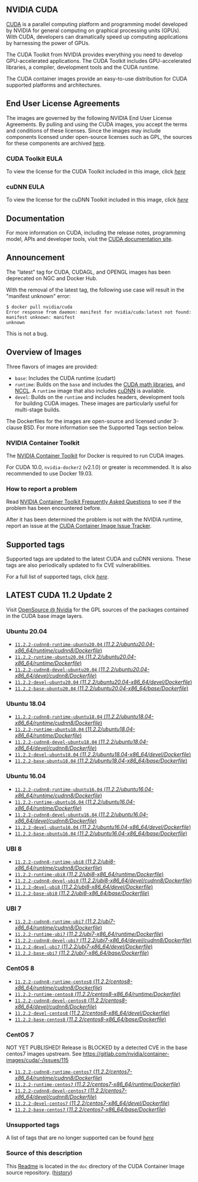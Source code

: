 ## NVIDIA CUDA

[CUDA](https://developer.nvidia.com/cuda-zone) is a parallel computing platform and programming model developed by NVIDIA for general computing on graphical processing units (GPUs). With CUDA, developers can dramatically speed up computing applications by harnessing the power of GPUs.

The CUDA Toolkit from NVIDIA provides everything you need to develop GPU-accelerated applications. The CUDA Toolkit includes GPU-accelerated libraries, a compiler, development tools and the CUDA runtime.

The CUDA container images provide an easy-to-use distribution for CUDA supported platforms and architectures.

## End User License Agreements

The images are governed by the following NVIDIA End User License Agreements. By pulling and using the CUDA images, you accept the terms and conditions of these licenses.
Since the images may include components licensed under open-source licenses such as GPL, the sources for these components are archived [here](https://developer.download.nvidia.com/compute/cuda/opensource/image).

### CUDA Toolkit EULA

To view the license for the CUDA Toolkit included in this image, click [*here*](http://docs.nvidia.com/cuda/eula/index.html)

### cuDNN EULA

To view the license for the cuDNN Toolkit included in this image, click [*here*](https://docs.nvidia.com/deeplearning/sdk/cudnn-sla/index.html)

## Documentation

For more information on CUDA, including the release notes, programming model, APIs and developer tools, visit the [CUDA documentation site](https://docs.nvidia.com/cuda).

## Announcement

The "latest" tag for CUDA, CUDAGL, and OPENGL images has been deprecated on NGC and Docker Hub.

With the removal of the latest tag, the following use case will result in the "manifest unknown"
error:

```
$ docker pull nvidia/cuda
Error response from daemon: manifest for nvidia/cuda:latest not found: manifest unknown: manifest
unknown
```

This is not a bug.

## Overview of Images

Three flavors of images are provided:
- `base`: Includes the CUDA runtime (cudart)
- `runtime`: Builds on the `base` and includes the [CUDA math libraries](https://developer.nvidia.com/gpu-accelerated-libraries), and [NCCL](https://developer.nvidia.com/nccl). A `runtime` image that also includes [cuDNN](https://developer.nvidia.com/cudnn) is available.
- `devel`: Builds on the `runtime` and includes headers, development tools for building CUDA images. These images are particularly useful for multi-stage builds.

The Dockerfiles for the images are open-source and licensed under 3-clause BSD. For more information see the Supported Tags section below.

### NVIDIA Container Toolkit

The [NVIDIA Container Toolkit](https://github.com/NVIDIA/nvidia-docker) for Docker is required to run CUDA images.

For CUDA 10.0, `nvidia-docker2` (v2.1.0) or greater is recommended. It is also recommended to use Docker 19.03.

### How to report a problem

Read [NVIDIA Container Toolkit Frequently Asked Questions](https://github.com/NVIDIA/nvidia-docker/wiki/Frequently-Asked-Questions) to see if the problem has been encountered before.

After it has been determined the problem is not with the NVIDIA runtime, report an issue at the [CUDA Container Image Issue Tracker](https://gitlab.com/nvidia/container-images/cuda/-/issues).

## Supported tags

Supported tags are updated to the latest CUDA and cuDNN versions. These tags are also periodically updated to fix CVE vulnerabilities.

For a full list of supported tags, click [*here*](https://gitlab.com/nvidia/container-images/cuda/blob/master/doc/supported-tags.md).

## LATEST CUDA 11.2 Update 2

Visit [OpenSource @ Nvidia](https://developer.download.nvidia.com/compute/cuda/opensource/image/) for the GPL sources of the packages contained in the CUDA base image layers.

### Ubuntu 20.04
- [`11.2.2-cudnn8-runtime-ubuntu20.04` (*11.2.2/ubuntu20.04-x86_64/runtime/cudnn8/Dockerfile*)](https://gitlab.com/nvidia/container-images/cuda/blob/master/dist/11.2.2/ubuntu20.04-x86_64/runtime/cudnn8/Dockerfile)
- [`11.2.2-runtime-ubuntu20.04` (*11.2.2/ubuntu20.04-x86_64/runtime/Dockerfile*)](https://gitlab.com/nvidia/container-images/cuda/blob/master/dist/11.2.2/ubuntu20.04-x86_64/runtime/Dockerfile)
- [`11.2.2-cudnn8-devel-ubuntu20.04` (*11.2.2/ubuntu20.04-x86_64/devel/cudnn8/Dockerfile*)](https://gitlab.com/nvidia/container-images/cuda/blob/master/dist/11.2.2/ubuntu20.04-x86_64/devel/cudnn8/Dockerfile)
- [`11.2.2-devel-ubuntu20.04` (*11.2.2/ubuntu20.04-x86_64/devel/Dockerfile*)](https://gitlab.com/nvidia/container-images/cuda/blob/master/dist/11.2.2/ubuntu20.04-x86_64/devel/Dockerfile)
- [`11.2.2-base-ubuntu20.04` (*11.2.2/ubuntu20.04-x86_64/base/Dockerfile*)](https://gitlab.com/nvidia/container-images/cuda/blob/master/dist/11.2.2/ubuntu20.04-x86_64/base/Dockerfile)
### Ubuntu 18.04
- [`11.2.2-cudnn8-runtime-ubuntu18.04` (*11.2.2/ubuntu18.04-x86_64/runtime/cudnn8/Dockerfile*)](https://gitlab.com/nvidia/container-images/cuda/blob/master/dist/11.2.2/ubuntu18.04-x86_64/runtime/cudnn8/Dockerfile)
- [`11.2.2-runtime-ubuntu18.04` (*11.2.2/ubuntu18.04-x86_64/runtime/Dockerfile*)](https://gitlab.com/nvidia/container-images/cuda/blob/master/dist/11.2.2/ubuntu18.04-x86_64/runtime/Dockerfile)
- [`11.2.2-cudnn8-devel-ubuntu18.04` (*11.2.2/ubuntu18.04-x86_64/devel/cudnn8/Dockerfile*)](https://gitlab.com/nvidia/container-images/cuda/blob/master/dist/11.2.2/ubuntu18.04-x86_64/devel/cudnn8/Dockerfile)
- [`11.2.2-devel-ubuntu18.04` (*11.2.2/ubuntu18.04-x86_64/devel/Dockerfile*)](https://gitlab.com/nvidia/container-images/cuda/blob/master/dist/11.2.2/ubuntu18.04-x86_64/devel/Dockerfile)
- [`11.2.2-base-ubuntu18.04` (*11.2.2/ubuntu18.04-x86_64/base/Dockerfile*)](https://gitlab.com/nvidia/container-images/cuda/blob/master/dist/11.2.2/ubuntu18.04-x86_64/base/Dockerfile)
### Ubuntu 16.04
- [`11.2.2-cudnn8-runtime-ubuntu16.04` (*11.2.2/ubuntu16.04-x86_64/runtime/cudnn8/Dockerfile*)](https://gitlab.com/nvidia/container-images/cuda/blob/master/dist/11.2.2/ubuntu16.04-x86_64/runtime/cudnn8/Dockerfile)
- [`11.2.2-runtime-ubuntu16.04` (*11.2.2/ubuntu16.04-x86_64/runtime/Dockerfile*)](https://gitlab.com/nvidia/container-images/cuda/blob/master/dist/11.2.2/ubuntu16.04-x86_64/runtime/Dockerfile)
- [`11.2.2-cudnn8-devel-ubuntu16.04` (*11.2.2/ubuntu16.04-x86_64/devel/cudnn8/Dockerfile*)](https://gitlab.com/nvidia/container-images/cuda/blob/master/dist/11.2.2/ubuntu16.04-x86_64/devel/cudnn8/Dockerfile)
- [`11.2.2-devel-ubuntu16.04` (*11.2.2/ubuntu16.04-x86_64/devel/Dockerfile*)](https://gitlab.com/nvidia/container-images/cuda/blob/master/dist/11.2.2/ubuntu16.04-x86_64/devel/Dockerfile)
- [`11.2.2-base-ubuntu16.04` (*11.2.2/ubuntu16.04-x86_64/base/Dockerfile*)](https://gitlab.com/nvidia/container-images/cuda/blob/master/dist/11.2.2/ubuntu16.04-x86_64/base/Dockerfile)
### UBI 8
- [`11.2.2-cudnn8-runtime-ubi8` (*11.2.2/ubi8-x86_64/runtime/cudnn8/Dockerfile*)](https://gitlab.com/nvidia/container-images/cuda/blob/master/dist/11.2.2/ubi8-x86_64/runtime/cudnn8/Dockerfile)
- [`11.2.2-runtime-ubi8` (*11.2.2/ubi8-x86_64/runtime/Dockerfile*)](https://gitlab.com/nvidia/container-images/cuda/blob/master/dist/11.2.2/ubi8-x86_64/runtime/Dockerfile)
- [`11.2.2-cudnn8-devel-ubi8` (*11.2.2/ubi8-x86_64/devel/cudnn8/Dockerfile*)](https://gitlab.com/nvidia/container-images/cuda/blob/master/dist/11.2.2/ubi8-x86_64/devel/cudnn8/Dockerfile)
- [`11.2.2-devel-ubi8` (*11.2.2/ubi8-x86_64/devel/Dockerfile*)](https://gitlab.com/nvidia/container-images/cuda/blob/master/dist/11.2.2/ubi8-x86_64/devel/Dockerfile)
- [`11.2.2-base-ubi8` (*11.2.2/ubi8-x86_64/base/Dockerfile*)](https://gitlab.com/nvidia/container-images/cuda/blob/master/dist/11.2.2/ubi8-x86_64/base/Dockerfile)
### UBI 7
- [`11.2.2-cudnn8-runtime-ubi7` (*11.2.2/ubi7-x86_64/runtime/cudnn8/Dockerfile*)](https://gitlab.com/nvidia/container-images/cuda/blob/master/dist/11.2.2/ubi7-x86_64/runtime/cudnn8/Dockerfile)
- [`11.2.2-runtime-ubi7` (*11.2.2/ubi7-x86_64/runtime/Dockerfile*)](https://gitlab.com/nvidia/container-images/cuda/blob/master/dist/11.2.2/ubi7-x86_64/runtime/Dockerfile)
- [`11.2.2-cudnn8-devel-ubi7` (*11.2.2/ubi7-x86_64/devel/cudnn8/Dockerfile*)](https://gitlab.com/nvidia/container-images/cuda/blob/master/dist/11.2.2/ubi7-x86_64/devel/cudnn8/Dockerfile)
- [`11.2.2-devel-ubi7` (*11.2.2/ubi7-x86_64/devel/Dockerfile*)](https://gitlab.com/nvidia/container-images/cuda/blob/master/dist/11.2.2/ubi7-x86_64/devel/Dockerfile)
- [`11.2.2-base-ubi7` (*11.2.2/ubi7-x86_64/base/Dockerfile*)](https://gitlab.com/nvidia/container-images/cuda/blob/master/dist/11.2.2/ubi7-x86_64/base/Dockerfile)
### CentOS 8
- [`11.2.2-cudnn8-runtime-centos8` (*11.2.2/centos8-x86_64/runtime/cudnn8/Dockerfile*)](https://gitlab.com/nvidia/container-images/cuda/blob/master/dist/11.2.2/centos8-x86_64/runtime/cudnn8/Dockerfile)
- [`11.2.2-runtime-centos8` (*11.2.2/centos8-x86_64/runtime/Dockerfile*)](https://gitlab.com/nvidia/container-images/cuda/blob/master/dist/11.2.2/centos8-x86_64/runtime/Dockerfile)
- [`11.2.2-cudnn8-devel-centos8` (*11.2.2/centos8-x86_64/devel/cudnn8/Dockerfile*)](https://gitlab.com/nvidia/container-images/cuda/blob/master/dist/11.2.2/centos8-x86_64/devel/cudnn8/Dockerfile)
- [`11.2.2-devel-centos8` (*11.2.2/centos8-x86_64/devel/Dockerfile*)](https://gitlab.com/nvidia/container-images/cuda/blob/master/dist/11.2.2/centos8-x86_64/devel/Dockerfile)
- [`11.2.2-base-centos8` (*11.2.2/centos8-x86_64/base/Dockerfile*)](https://gitlab.com/nvidia/container-images/cuda/blob/master/dist/11.2.2/centos8-x86_64/base/Dockerfile)
### CentOS 7

NOT YET PUBLISHED! Release is BLOCKED by a detected CVE in the base centos7 images upstream. See https://gitlab.com/nvidia/container-images/cuda/-/issues/115

- [`11.2.2-cudnn8-runtime-centos7` (*11.2.2/centos7-x86_64/runtime/cudnn8/Dockerfile*)](https://gitlab.com/nvidia/container-images/cuda/blob/master/dist/11.2.2/centos7-x86_64/runtime/cudnn8/Dockerfile)
- [`11.2.2-runtime-centos7` (*11.2.2/centos7-x86_64/runtime/Dockerfile*)](https://gitlab.com/nvidia/container-images/cuda/blob/master/dist/11.2.2/centos7-x86_64/runtime/Dockerfile)
- [`11.2.2-cudnn8-devel-centos7` (*11.2.2/centos7-x86_64/devel/cudnn8/Dockerfile*)](https://gitlab.com/nvidia/container-images/cuda/blob/master/dist/11.2.2/centos7-x86_64/devel/cudnn8/Dockerfile)
- [`11.2.2-devel-centos7` (*11.2.2/centos7-x86_64/devel/Dockerfile*)](https://gitlab.com/nvidia/container-images/cuda/blob/master/dist/11.2.2/centos7-x86_64/devel/Dockerfile)
- [`11.2.2-base-centos7` (*11.2.2/centos7-x86_64/base/Dockerfile*)](https://gitlab.com/nvidia/container-images/cuda/blob/master/dist/11.2.2/centos7-x86_64/base/Dockerfile)

### Unsupported tags

A list of tags that are no longer supported can be found [*here*](https://gitlab.com/nvidia/container-images/cuda/blob/master/doc/unsupported-tags.md)

### Source of this description

This [Readme](https://gitlab.com/nvidia/container-images/cuda/blob/master/doc/README.md) is located in the `doc` directory of the CUDA Container Image source repository. ([history](https://gitlab.com/nvidia/container-images/cuda/commits/master/doc/README.md))
